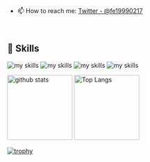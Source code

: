 <br>

- 📫 How to reach me: [Twitter - @fe19990217](https://twitter.com/fe19990217)

<br>

## 🌱 Skills
<img alt="my skills" src="https://skillicons.dev/icons?theme=dark&perline=7&i=html,css,js,ts,react,next" />
<img alt="my skills" src="https://skillicons.dev/icons?theme=dark&perline=7&i=nodejs,nestjs,php,laravel,mysql,mongo" />

<img alt="my skills" src="https://skillicons.dev/icons?theme=dark&perline=7&i=azure,firebase,githubactions,apollo,graphql,docker" />
<img alt="my skills" src="https://skillicons.dev/icons?theme=dark&perline=7&i=figma,notion" />
<br>



<p align=left> 
  <img alt="github stats" height="150px" src="https://github-readme-stats.vercel.app/api?username=funayamateppei&theme=onedark&show_icons=true" />

  <img alt="Top Langs" height="150px" src="http://github-profile-summary-cards.vercel.app/api/cards/productive-time?username=funayamateppei&theme=onedark&utcOffset=9" />
</p>
  
[![trophy](https://github-profile-trophy.vercel.app/?username=funayamateppei&theme=onedark&column=7)](https://github.com/ryo-ma/github-profile-trophy)




